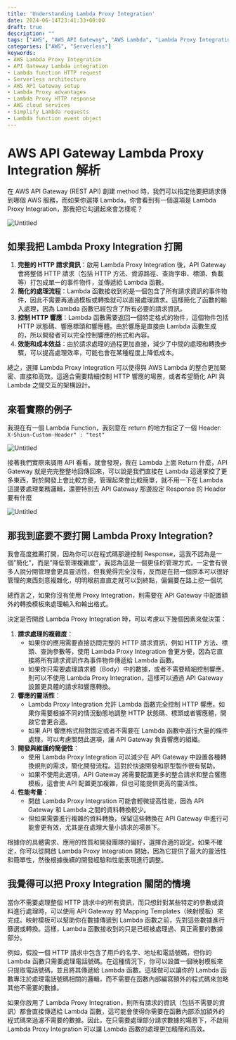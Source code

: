 ```yaml
---
title: 'Understanding Lambda Proxy Integration'
date: 2024-06-14T23:41:33+08:00
draft: true
description: ""
tags: ["AWS", "AWS API Gateway", "AWS Lambda", "Lambda Proxy Integration", "Cloud Computing", "Serverless", "Backend Development", "HTTP Request"]
categories: ["AWS", "Serverless"]
keywords:
- AWS Lambda Proxy Integration
- API Gateway Lambda integration
- Lambda function HTTP request
- Serverless architecture
- AWS API Gateway setup
- Lambda Proxy advantages
- Lambda Proxy HTTP response
- AWS cloud services
- Simplify Lambda requests
- Lambda function event object
---
```

# AWS API Gateway Lambda Proxy Integration 解析

在 AWS API Gateway (REST API) 創建 method 時，我們可以指定他要把請求傳到哪個 AWS 服務，而如果你選擇 Lambda，你會看到有一個選項是 Lambda Proxy Integration，那我把它勾選起來會怎樣呢？

![Untitled](https://prod-files-secure.s3.us-west-2.amazonaws.com/426ec9bd-6a89-46b3-a15c-704b8d895a35/25c6ee31-61c3-49ab-a982-1d47dd7827dd/Untitled.png)

## 如果我把 Lambda Proxy Integration 打開

1. **完整的 HTTP 請求資訊**：啟用 Lambda Proxy Integration 後，API Gateway 會將整個 HTTP 請求（包括 HTTP 方法、資源路徑、查詢字串、標頭、負載等）打包成單一的事件物件，並傳遞給 Lambda 函數。
2. **簡化的處理流程**：Lambda 函數接收到的是一個包含了所有請求資訊的事件物件，因此不需要再通過模板或轉換就可以直接處理請求。這樣簡化了函數的輸入處理，因為 Lambda 函數已經包含了所有必要的請求資訊。
3. **控制 HTTP 響應**：Lambda 函數需要返回一個特定格式的物件，這個物件包括 HTTP 狀態碼、響應標頭和響應體。由於響應是直接由 Lambda 函數生成的，所以開發者可以完全控制響應的格式和內容。
4. **效能和成本效益**：由於請求處理的過程更加直接，減少了中間的處理和轉換步驟，可以提高處理效率，可能也會在某種程度上降低成本。

總之，選擇 Lambda Proxy Integration 可以使得與 AWS Lambda 的整合更加緊密、直接和高效。這適合需要精細控制 HTTP 響應的場景，或者希望簡化 API 與 Lambda 之間交互的架構設計。

## 來看實際的例子

我現在有一個 Lambda Function，我刻意在 return 的地方指定了一個 Header: `X-Shiun-Custom-Header" : "test"` 

![Untitled](https://prod-files-secure.s3.us-west-2.amazonaws.com/426ec9bd-6a89-46b3-a15c-704b8d895a35/74bd4b97-1ce4-4a2e-9239-66f39e384434/Untitled.png)

接著我們實際來調用 API 看看，就會發現，我在 Lambda 上面 Return 什麼，API Gateway 就是完完整整地回傳回來，可以說是我們直接在 Lambda 這邊掌控了更多東西，對於開發上會比較方便，管理起來會比較簡單，就不用一下在 Lambda 這邊要處理業務邏輯，還要特別去 API Gateway 那邊設定 Response 的 Header 要有什麼

![Untitled](https://prod-files-secure.s3.us-west-2.amazonaws.com/426ec9bd-6a89-46b3-a15c-704b8d895a35/a88c5c10-edce-49d0-b782-518e44ad6e89/Untitled.png)

## 那我到底要不要打開 Lambda Proxy Integration?

我會高度推薦打開，因為你可以在程式碼那邊控制 Response，這我不認為是一個”簡化”，而是”降低管理複雜度”，我認為這是一個更佳的管理方式，一定會有很多人說分開管理會更具靈活性，但我覺得完全沒有，反而是在把一個原本可以很好管理的東西刻意複雜化，明明眼前直直走就可以到終點，偏偏要在路上挖一個坑

總而言之，如果你沒有使用 Proxy Integration，則需要在 API Gateway 中配置額外的轉換模板來處理輸入和輸出格式。

決定是否開啟 Lambda Proxy Integration 時，可以考慮以下幾個因素來做決策：

1. **請求處理的複雜度**：
    - 如果你的應用需要直接訪問完整的 HTTP 請求資訊，例如 HTTP 方法、標頭、查詢參數等，使用 Lambda Proxy Integration 會更方便，因為它直接將所有請求資訊作為事件物件傳遞給 Lambda 函數。
    - 如果你只需要處理請求體（Body）中的數據，或者不需要精細控制響應，則可以不使用 Lambda Proxy Integration，這樣可以通過 API Gateway 設置更具體的請求和響應轉換。
2. **響應的靈活性**：
    - Lambda Proxy Integration 允許 Lambda 函數完全控制 HTTP 響應。如果你需要根據不同的情況動態地調整 HTTP 狀態碼、標頭或者響應體，開啟它會更合適。
    - 如果 API 響應格式相對固定或者不需要在 Lambda 函數中進行大量的條件處理，可以考慮關閉此選項，讓 API Gateway 負責響應的組織。
3. **開發與維護的簡便性**：
    - 使用 Lambda Proxy Integration 可以減少在 API Gateway 中設置各種轉換規則的需求，簡化開發流程。這對於快速開發和原型製作很有幫助。
    - 如果不使用此選項，API Gateway 將需要配置更多的整合請求和整合響應模板，這會使 API 配置更加複雜，但也可能提供更高的靈活性。
4. **性能考量**：
    - 開啟 Lambda Proxy Integration 可能會輕微提高性能，因為 API Gateway 和 Lambda 之間的資料轉換較少。
    - 但如果需要進行複雜的資料轉換，保留這些轉換在 API Gateway 中進行可能會更有效，尤其是在處理大量小請求的場景下。

根據你的具體需求、應用的性質和開發團隊的偏好，選擇合適的設定。如果不確定，你可以從開啟 Lambda Proxy Integration 開始，因為它提供了最大的靈活性和簡單性，然後根據後續的開發經驗和性能表現進行調整。

## 我覺得可以把 Proxy Integration 關閉的情境

當你不需要處理整個 HTTP 請求中的所有資訊，而只想針對某些特定的參數或資料進行處理時，可以使用 API Gateway 的 Mapping Templates（映射模板）來完成。映射模板可以幫助你在數據傳遞到 Lambda 函數之前，先對這些數據進行篩選或轉換。這樣，Lambda 函數接收到的只是已經被處理過、真正需要的數據部分。

例如，假設一個 HTTP 請求中包含了用戶的名字、地址和電話號碼，但你的 Lambda 函數只需要處理電話號碼。在這種情況下，你可以設置一個映射模板來只提取電話號碼，並且將其傳遞給 Lambda 函數。這樣做可以讓你的 Lambda 函數專注於處理電話號碼相關的邏輯，而不需要在函數內部編寫額外的程式碼來忽略其他不需要的數據。

如果你啟用了 Lambda Proxy Integration，則所有請求的資訊（包括不需要的資訊）都會直接傳遞給 Lambda 函數，這可能會使得你需要在函數內部添加額外的程式碼來過濾不需要的數據。因此，在只需要處理部分請求數據的場景下，不啟用 Lambda Proxy Integration 可以讓 Lambda 函數的處理更加精簡和高效。
